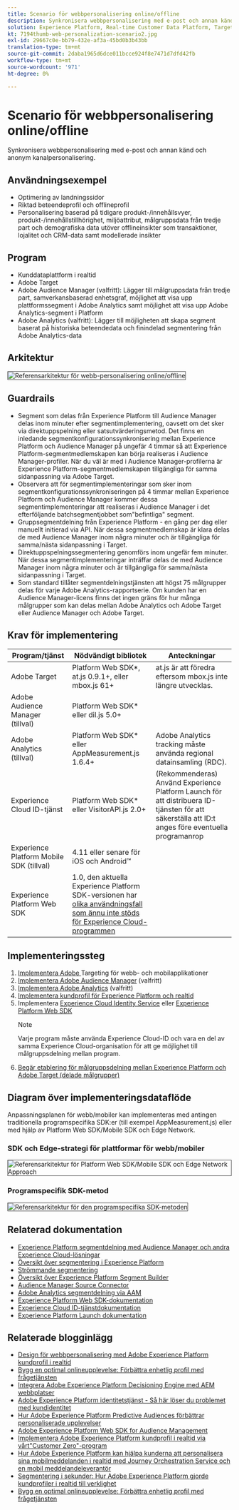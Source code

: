 ```yaml
---
title: Scenario för webbpersonalisering online/offline
description: Synkronisera webbpersonalisering med e-post och annan känd och anonym kanalpersonalisering.
solution: Experience Platform, Real-time Customer Data Platform, Target, Audience Manager, Analytics, Experience Cloud Services, Data Collection
kt: 7194thumb-web-personalization-scenario2.jpg
exl-id: 29667c0e-bb79-432e-af3a-45bd0b3b43bb
translation-type: tm+mt
source-git-commit: 2daba1965d6dce011bcce924f8e7471d7dfd42fb
workflow-type: tm+mt
source-wordcount: '971'
ht-degree: 0%

---
```


# Scenario för webbpersonalisering online/offline

Synkronisera webbpersonalisering med e-post och annan känd och anonym kanalpersonalisering.

## Användningsexempel

* Optimering av landningssidor
* Riktad beteendeprofil och offlineprofil
* Personalisering baserad på tidigare produkt-/innehållsvyer, produkt-/innehållstillhörighet, miljöattribut, målgruppsdata från tredje part och demografiska data utöver offlineinsikter som transaktioner, lojalitet och CRM-data samt modellerade insikter

## Program

* Kunddataplattform i realtid
* Adobe Target
* Adobe Audience Manager (valfritt): Lägger till målgruppsdata från tredje part, samverkansbaserad enhetsgraf, möjlighet att visa upp plattformssegment i Adobe Analytics samt möjlighet att visa upp Adobe Analytics-segment i Platform
* Adobe Analytics (valfritt): Lägger till möjligheten att skapa segment baserat på historiska beteendedata och finindelad segmentering från Adobe Analytics-data

## Arkitektur

<img src="assets/onoff.svg" alt="Referensarkitektur för webb-personalisering online/offline" style="border:1px solid #4a4a4a" />

## Guardrails

* Segment som delas från Experience Platform till Audience Manager delas inom minuter efter segmentimplementering, oavsett om det sker via direktuppspelning eller satsutvärderingsmetod. Det finns en inledande segmentkonfigurationssynkronisering mellan Experience Platform och Audience Manager på ungefär 4 timmar så att Experience Platform-segmentmedlemskapen kan börja realiseras i Audience Manager-profiler. När du väl är med i Audience Manager-profilerna är Experience Platform-segmentmedlemskapen tillgängliga för samma sidanpassning via Adobe Target.
* Observera att för segmentimplementeringar som sker inom segmentkonfigurationssynkroniseringen på 4 timmar mellan Experience Platform och Audience Manager kommer dessa segmentimplementeringar att realiseras i Audience Manager i det efterföljande batchsegmentjobbet som&quot;befintliga&quot; segment.
* Gruppsegmentdelning från Experience Platform - en gång per dag eller manuellt initierad via API. När dessa segmentmedlemskap är klara delas de med Audience Manager inom några minuter och är tillgängliga för samma/nästa sidanpassning i Target.
* Direktuppspelningssegmentering genomförs inom ungefär fem minuter. När dessa segmentimplementeringar inträffar delas de med Audience Manager inom några minuter och är tillgängliga för samma/nästa sidanpassning i Target.
* Som standard tillåter segmentdelningstjänsten att högst 75 målgrupper delas för varje Adobe Analytics-rapportserie. Om kunden har en Audience Manager-licens finns det ingen gräns för hur många målgrupper som kan delas mellan Adobe Analytics och Adobe Target eller Audience Manager och Adobe Target.

## Krav för implementering

| Program/tjänst | Nödvändigt bibliotek | Anteckningar |
|---|---|---|
| Adobe Target | Platform Web SDK*, at.js 0.9.1+, eller mbox.js 61+ | at.js är att föredra eftersom mbox.js inte längre utvecklas. |
| Adobe Audience Manager (tillval) | Platform Web SDK* eller dil.js 5.0+ |  |
| Adobe Analytics (tillval) | Platform Web SDK* eller AppMeasurement.js 1.6.4+ | Adobe Analytics tracking måste använda regional datainsamling (RDC). |
| Experience Cloud ID-tjänst | Platform Web SDK* eller VisitorAPI.js 2.0+ | (Rekommenderas) Använd Experience Platform Launch för att distribuera ID-tjänsten för att säkerställa att ID:t anges före eventuella programanrop |
| Experience Platform Mobile SDK (tillval) | 4.11 eller senare för iOS och Android™ |  |
| Experience Platform Web SDK | 1.0, den aktuella Experience Platform SDK-versionen har [olika användningsfall som ännu inte stöds för Experience Cloud-programmen](https://github.com/adobe/alloy/projects/5) |  |


## Implementeringssteg

1. [Implementera Adobe ](https://experienceleague.adobe.com/docs/target/using/implement-target/implementing-target.html) Targeting för webb- och mobilapplikationer
1. [Implementera Adobe Audience Manager](https://experienceleague.adobe.com/docs/audience-manager/user-guide/implementation-integration-guides/implement-audience-manager.html)  (valfritt)
1. [Implementera Adobe Analytics](https://experienceleague.adobe.com/docs/analytics/implementation/home.html)   (valfritt)
1. [Implementera kundprofil för Experience Platform och realtid](https://experienceleague.adobe.com/docs/platform-learn/getting-started-for-data-architects-and-data-engineers/overview.html)
1. Implementera [Experience Cloud Identity Service](https://experienceleague.adobe.com/docs/id-service/using/implementation/implementation-guides.html) eller [Experience Platform Web SDK](https://experienceleague.adobe.com/docs/experience-platform/edge/home.html)
   >[!NOTE]
   >
   >Varje program måste använda Experience Cloud-ID och vara en del av samma Experience Cloud-organisation för att ge möjlighet till målgruppsdelning mellan program.
1. [Begär etablering för målgruppsdelning mellan Experience Platform och Adobe Target (delade målgrupper)](https://www.adobe.com/go/audiences)

## Diagram över implementeringsdataflöde

Anpassningsplanen för webb/mobiler kan implementeras med antingen traditionella programspecifika SDK:er (till exempel AppMeasurement.js) eller med hjälp av Platform Web SDK/Mobile SDK och Edge Network.

### SDK och Edge-strategi för plattformar för webb/mobiler

<img src="assets/websdkflow.svg" alt="Referensarkitektur för Platform Web SDK/Mobile SDK och Edge Network Approach" style="border:1px solid #4a4a4a" />

### Programspecifik SDK-metod

<img src="assets/appsdkflow.png" alt="Referensarkitektur för den programspecifika SDK-metoden" style="border:1px solid #4a4a4a" />

## Relaterad dokumentation

* [Experience Platform segmentdelning med Audience Manager och andra Experience Cloud-lösningar](https://experienceleague.adobe.com/docs/audience-manager/user-guide/implementation-integration-guides/integration-experience-platform/aam-aep-audience-sharing.html)
* [Översikt över segmentering i Experience Platform](https://experienceleague.adobe.com/docs/experience-platform/segmentation/home.html)
* [Strömmande segmentering](https://experienceleague.adobe.com/docs/experience-platform/segmentation/api/streaming-segmentation.html)
* [Översikt över Experience Platform Segment Builder](https://experienceleague.adobe.com/docs/experience-platform/segmentation/ui/overview.html)
* [Audience Manager Source Connector](https://experienceleague.adobe.com/docs/experience-platform/sources/connectors/adobe-applications/audience-manager.html)
* [Adobe Analytics segmentdelning via AAM](https://experienceleague.adobe.com/docs/analytics/components/segmentation/segmentation-workflow/seg-publish.html)
* [Experience Platform Web SDK-dokumentation](https://experienceleague.adobe.com/docs/experience-platform/edge/home.html)
* [Experience Cloud ID-tjänstdokumentation](https://experienceleague.adobe.com/docs/id-service/using/home.html)
* [Experience Platform Launch dokumentation](https://experienceleague.adobe.com/docs/launch/using/home.html)

## Relaterade blogginlägg

* [Design för webbpersonalisering med Adobe Experience Platform kundprofil i realtid](https://medium.com/adobetech/blueprint-for-web-personalization-using-adobe-experience-platform-real-time-customer-profile-fef2ce7a4b2f)
* [Bygg en optimal onlineupplevelse: Förbättra enhetlig profil med frågetjänsten](https://medium.com/adobetech/build-an-optimal-online-experience-enrich-unified-profile-with-query-service-8027c196ab33)
* [Integrera Adobe Experience Platform Decisioning Engine med AEM webbplatser](https://jaeness.medium.com/integrating-adobe-experience-platform-decisioning-engine-with-aem-websites-9c222acd12e2)
* [Adobe Experience Platform identitetstjänst - Så här löser du problemet med kundidentitet](https://medium.com/adobetech/adobe-experience-platforms-identity-service-how-to-solve-the-customer-identity-conundrum-f95e22d16ea9)
* [Hur Adobe Experience Platform Predictive Audiences förbättrar personaliserade upplevelser](https://medium.com/adobetech/how-adobe-experience-platform-predictive-audiences-improves-personalized-experiences-1f75a60cb7a3)
* [Adobe Experience Platform Web SDK for Audience Management](https://medium.com/adobetech/adobe-experience-platform-web-sdk-for-audience-management-751fa6d063bc)
* [Implementera Adobe Experience Platform kundprofil i realtid via vårt&quot;Customer Zero&quot;-program](https://medium.com/adobetech/implementing-adobe-experience-platform-real-time-customer-profile-through-our-customer-zero-32e7cd952896)
* [Hur Adobe Experience Platform kan hjälpa kunderna att personalisera sina mobilmeddelanden i realtid med Journey Orchestration Service och en mobil meddelandeleverantör](https://medium.com/adobetech/how-adobe-experience-platform-helped-a-client-personalize-their-mobile-messaging-in-real-time-with-7d634aefa098)
* [Segmentering i sekunder: Hur Adobe Experience Platform gjorde kundprofiler i realtid till verklighet](https://medium.com/adobetech/segmentation-in-seconds-how-adobe-experience-platform-made-real-time-customer-profiles-a-reality-a7a8552b0847)
* [Bygg en optimal onlineupplevelse: Förbättra enhetlig profil med frågetjänsten](https://medium.com/adobetech/build-an-optimal-online-experience-enrich-unified-profile-with-query-service-8027c196ab33)
